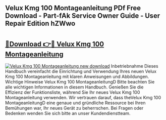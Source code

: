 ## Velux Kmg 100 Montageanleitung PDf Free Download - Part-fAk Service Owner Guide - User Repair Edition hZWwo

# <h2><a href="http://df8lepe.blite.top/?on=Velux+Kmg+100+Montageanleitung">🔗Download 👉🔴 Velux Kmg 100 Montageanleitung</a></h2>

[![Velux Kmg 100 Montageanleitung new download](https://i.imgur.com/lujVjoI.png)](http://df8lepe.blite.top/?on=Velux+Kmg+100+Montageanleitung)
Inbetriebnahme Dieses Handbuch vereinfacht die Einrichtung und Verwendung Ihres neuen Velux Kmg 100 Montageanleitung mit klaren Anweisungen und Abbildungen. Wichtige Hinweise Velux Kmg 100 MontageanleitungD Bitte beachten Sie alle wichtigen Informationen in diesem Handbuch. Genießen Sie die Effizienz der Funktionsliste, während Sie Ihr neues Velux Kmg 100 Montageanleitung verwenden. Wir vertrauen darauf, dass theVelux Kmg 100 MontageanleitungD eine genaue und gründliche Ressource bei Ihren Bemühungen war, Ihr neues Gerät zu beherrschen. Bei Fragen oder Bedenken wenden Sie sich bitte an unser Kundendienstteam.
